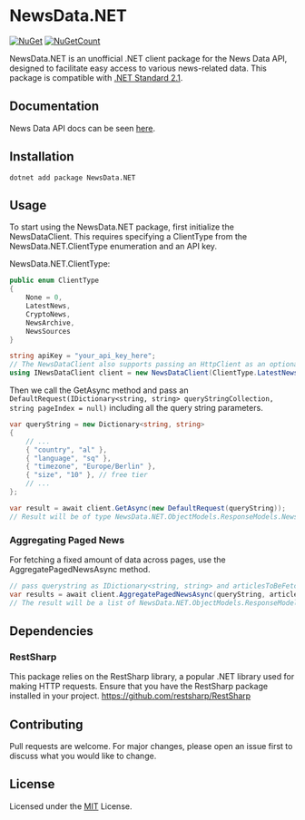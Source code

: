 # NewsData.NET

[![NuGet](https://img.shields.io/nuget/v/NewsData.NET.svg)](https://www.nuget.org/packages/NewsData.NET/)
[![NuGetCount](https://img.shields.io/nuget/dt/NewsData.NET.svg
)](https://www.nuget.org/packages/NewsData.NET/)

NewsData.NET is an unofficial .NET client package for the News Data API, designed to facilitate easy access to various news-related data. This package is compatible with [.NET Standard 2.1](https://github.com/dotnet/docs/blob/main/includes/net-standard-2.1.md).

## Documentation

News Data API docs can be seen [here](https://newsdata.io/documentation).

## Installation

```
dotnet add package NewsData.NET
```

## Usage

To start using the NewsData.NET package, first initialize the NewsDataClient. This requires specifying a ClientType from the NewsData.NET.ClientType enumeration and an API key.

NewsData.NET.ClientType:
```csharp
public enum ClientType
{
    None = 0,
    LatestNews,
    CryptoNews,
    NewsArchive,
    NewsSources
}
```
```csharp
string apiKey = "your_api_key_here";
// The NewsDataClient also supports passing an HttpClient as an optional parameter
using INewsDataClient client = new NewsDataClient(ClientType.LatestNews, apiKey/*, httpClient*/);
```
Then we call the GetAsync method and pass an ```DefaultRequest(IDictionary<string, string> queryStringCollection, string pageIndex = null)``` including all the query string parameters.
```csharp
var queryString = new Dictionary<string, string>
{
    // ...
    { "country", "al" },
    { "language", "sq" },
    { "timezone", "Europe/Berlin" },
    { "size", "10" }, // free tier
    // ...
};

var result = await client.GetAsync(new DefaultRequest(queryString));
// Result will be of type NewsData.NET.ObjectModels.ResponseModels.NewsDataApiResult
```

### Aggregating Paged News
For fetching a fixed amount of data across pages, use the AggregatePagedNewsAsync method.

```csharp
// pass querystring as IDictionary<string, string> and articlesToBeFetched
var results = await client.AggregatePagedNewsAsync(queryString, articlesToBeFetched: 25);
// The result will be a list of NewsData.NET.ObjectModels.ResponseModels.SuccessResult
```


## Dependencies

### RestSharp

This package relies on the RestSharp library, a popular .NET library used for making HTTP requests. Ensure that you have the RestSharp package installed in your project.
https://github.com/restsharp/RestSharp

## Contributing
Pull requests are welcome. For major changes, please open an issue first to discuss what you would like to change.

## License

Licensed under the [MIT](LICENSE) License.
